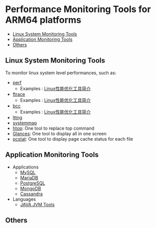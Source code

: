 # Performance Monitoring Tools for ARM64 platforms

* [Linux System Monitoring Tools](#1)
* [Application Monitoring Tools](#2)
* [Others](#3)

## <a name="1">Linux System Monitoring Tools</a>
To monitor linux system level performances, such as:
  - [perf](https://github.com/sjtuhjh/perftools/tree/master/perf)
    - Examples : [Linux性能优化工具简介](https://github.com/sjtuhjh/perfdocs/blob/master/Linux%E6%80%A7%E8%83%BD%E4%BC%98%E5%8C%96%E5%B7%A5%E5%85%B7%E7%AE%80%E4%BB%8B.pdf) 
  - [ftrace](https://github.com/sjtuhjh/perftools/tree/master/ftrace)
      - Examples : [Linux性能优化工具简介](https://github.com/sjtuhjh/perfdocs/blob/master/Linux%E6%80%A7%E8%83%BD%E4%BC%98%E5%8C%96%E5%B7%A5%E5%85%B7%E7%AE%80%E4%BB%8B.pdf)
  - [bcc](https://github.com/sjtuhjh/perftools/tree/master/bcc)
      - Examples : [Linux性能优化工具简介](https://github.com/sjtuhjh/perfdocs/blob/master/Linux%E6%80%A7%E8%83%BD%E4%BC%98%E5%8C%96%E5%B7%A5%E5%85%B7%E7%AE%80%E4%BB%8B.pdf)
  - [lttng](https://github.com/sjtuhjh/perftools/tree/master/lttng)
  - [systemmap](https://github.com/sjtuhjh/perftools/tree/master/systemmap)
  - [htop](https://github.com/sjtuhjh/perftools/blob/master/general/common/htop_setup.sh): One tool to replace top command
  - [Glances](https://github.com/sjtuhjh/perftools/blob/master/general/common/glances_setup.sh): One tool to display all in one screen
  - [pcstat](https://github.com/sjtuhjh/perftools/blob/master/general/common/pcstat_setup.sh): One tool to display page cache status for each file

## <a name="2">Application Monitoring Tools</a>
  - Applications
    - [MySQL](https://github.com/sjtuhjh/perftools/tree/master/apptools/mysql)
    - [MariaDB](https://github.com/sjtuhjh/perftools/tree/master/apptools/mariadb)
    - [PostgreSQL](https://github.com/sjtuhjh/perftools/tree/master/apptools/postgresql)
    - [MongoDB](https://github.com/sjtuhjh/perftools/tree/master/apptools/mongodb)
    - [Cassandra](https://github.com/sjtuhjh/perftools/tree/master/apptools/cassandra)
  - Languages
    - [JAVA JVM Tools](https://github.com/aragozin/jvm-tools)
 
## <a name="3">Others</a>

